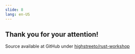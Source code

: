 ```yaml
---
slide: 8
lang: en-US
---
```


<section>

## Thank you for your attention!

Source available at GitHub under [highstreeto/rust-workshop](https://github.com/highstreeto/rust-workshop)

</section>
